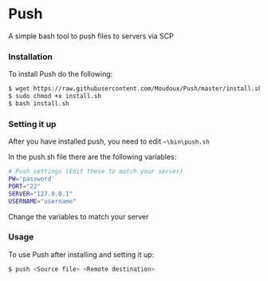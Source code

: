 # Push
A simple bash tool to push files to servers via SCP

### Installation

To install Push do the following:

```sh
$ wget https://raw.githubusercontent.com/Moudoux/Push/master/install.sh
$ sudo chmod +x install.sh
$ bash install.sh
```

### Setting it up

After you have installed push, you need to edit `~\bin\push.sh`

In the push.sh file there are the following variables:

```sh
# Push settings (Edit these to match your server)
PW='password'
PORT="22"
SERVER="127.0.0.1"
USERNAME="username"
```

Change the variables to match your server

### Usage

To use Push after installing and setting it up:

```sh
$ push <Source file> <Remote destination>
```
